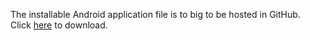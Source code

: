 The installable Android application file is to big to be hosted in GitHub.  
Click [here](https://drive.google.com/file/d/1DM7J1DskvjVkOXGfOwqArgPgRonY170l/view?usp=sharing) to download.
